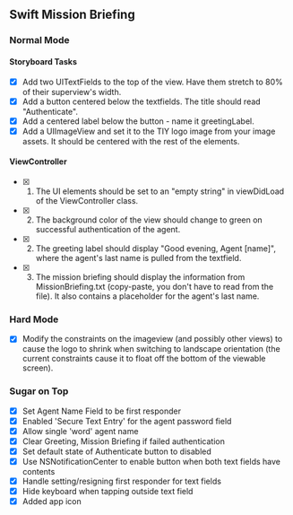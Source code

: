 ## Swift Mission Briefing

### Normal Mode
#### Storyboard Tasks
* [x] Add two UITextFields to the top of the view. Have them stretch to 80% of their superview's width.
* [x] Add a button centered below the textfields. The title should read "Authenticate".
* [x] Add a centered label below the button - name it greetingLabel.
* [x] Add a UIImageView and set it to the TIY logo image from your image assets. It should be centered with the rest of the elements.

#### ViewController

* [x] 1. The UI elements should be set to an "empty string" in viewDidLoad of the ViewController class.
* [x] 2. The background color of the view should change to green on successful authentication of the agent.![]()
* [x] 2. The greeting label should display "Good evening, Agent [name]", where the agent's last name is pulled from the textfield.
* [x] 3. The mission briefing should display the information from MissionBriefing.txt (copy-paste, you don't have to read from the file). It also contains a placeholder for the agent's last name.

### Hard Mode
* [x] Modify the constraints on the imageview (and possibly other views) to cause the logo to shrink when switching to landscape orientation (the current constraints cause it to float off the bottom of the viewable screen). 

### Sugar on Top
* [x] Set Agent Name Field to be first responder
* [x] Enabled 'Secure Text Entry' for the agent password field
* [x] Allow single 'word' agent name
* [x] Clear Greeting, Mission Briefing if failed authentication
* [x] Set default state of Authenticate button to disabled
* [x] Use NSNotificationCenter to enable button when both text fields have contents
* [x] Handle setting/resigning first responder for text fields
* [x] Hide keyboard when tapping outside text field
* [x] Added app icon
